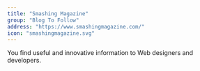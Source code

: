 ```yaml
---
title: "Smashing Magazine"
group: "Blog To Follow"
address: "https://www.smashingmagazine.com/"
icon: "smashingmagazine.svg"
---
```

You find useful and innovative information to Web designers and developers.
